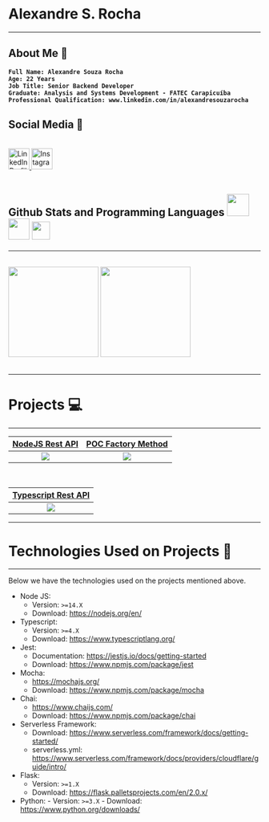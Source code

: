 # Alexandre S. Rocha

---

## <b>About Me</b> :metal:
<b>

```text
Full Name: Alexandre Souza Rocha
Age: 22 Years
Job Title: Senior Backend Developer
Graduate: Analysis and Systems Development - FATEC Carapicuíba
Professional Qualification: www.linkedin.com/in/alexandresouzarocha
```

</b>

## <b>Social Media</b> :eyes:

<br>
<div>
  <a href="https://www.linkedin.com/in/alexandresouzarocha">
  <img alt="LinkedIn Profile" height="42em" src="https://cdn-icons-png.flaticon.com/512/174/174857.png" />
  </a>
  <a href="https://www.instagram.com/get.asr/">
  <img alt="Instagram Profile" height="42em" src="https://upload.wikimedia.org/wikipedia/commons/thumb/e/e7/Instagram_logo_2016.svg/240px-Instagram_logo_2016.svg.png" />
  </a>
</div>
<br/>

## <b>Github Stats and Programming Languages</b>  <img height="44em" src="https://logospng.org/download/node-js/logo-node-js-1024.png"/> <img height="42em" src="https://marcas-logos.net/wp-content/uploads/2020/11/Java-logo.png"/> <img height="36em" src="https://upload.wikimedia.org/wikipedia/commons/thumb/c/c3/Python-logo-notext.svg/2048px-Python-logo-notext.svg.png"/>

---

<br/>
<div> 
  <img height="180em" src="https://github-readme-stats.vercel.app/api?username=AlexandreSouzaRocha&show_icons=true&theme=dracula&include_all_commits=false&count_private=true&custom_title=Github%20Stats" />
  <img height="180em" src="https://github-readme-stats.vercel.app/api/top-langs/?username=AlexandreSouzaRocha&lang_count=10&layout=compact&theme=dracula" />
</div>
<br/>

---

# <b>Projects</b> :computer:

---

| [NodeJS Rest API](https://github.com/AlexandreSouzaRocha/nodejs-rest-api) | [POC Factory Method](https://github.com/AlexandreSouzaRocha/poc-java-factory-pattern) |
| :-----------------------------------------------------------------------: | :-------------------------------------------------------------------: |
| ![](https://github-readme-stats.vercel.app/api/pin/?username=AlexandreSouzaRocha&repo=nodejs-rest-api&theme=dracula&show_owner=true) |![](https://github-readme-stats.vercel.app/api/pin/?username=AlexandreSouzaRocha&repo=poc-java-factory-pattern&theme=dracula&show_owner=true) |

<br/>

| [Typescript Rest API](https://github.com/AlexandreSouzaRocha/typescript-rest-api) |
| :-------------------------------------------------------------------------------: |
| ![](https://github-readme-stats.vercel.app/api/pin/?username=AlexandreSouzaRocha&repo=typescript-rest-api&theme=dracula&show_owner=true) |

---

# <b>Technologies Used on Projects</b> :rocket:

---

Below we have the technologies used on the projects mentioned above.

<!--ts-->

- Node JS:
  - Version: `>=14.X`
  - Download: https://nodejs.org/en/
- Typescript:
  - Version: `>=4.X`
  - Download: https://www.typescriptlang.org/
- Jest:
  - Documentation: https://jestjs.io/docs/getting-started
  - Download: https://www.npmjs.com/package/jest
- Mocha:
  - https://mochajs.org/
  - Download: https://www.npmjs.com/package/mocha
- Chai:
  - https://www.chaijs.com/
  - Download: https://www.npmjs.com/package/chai
- Serverless Framework:
  - Download: https://www.serverless.com/framework/docs/getting-started/
  - serverless.yml: https://www.serverless.com/framework/docs/providers/cloudflare/guide/intro/
- Flask:
  - Version: `>=1.X`
  - Download: https://flask.palletsprojects.com/en/2.0.x/
- Python: - Version: `>=3.X` - Download: https://www.python.org/downloads/
<!--te-->
